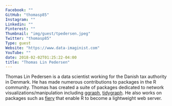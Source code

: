 ```yaml
---
Facebook: ""
GitHub: "thomasp85"
Instagram: ""
Linkedin: ""
Pinterest: ""
Thumbnail: "img/guest/tpedersen.jpeg"
Twitter: "thomasp85"
Type: guest
Website: "https://www.data-imaginist.com"
YouTube: ""
date: 2018-02-02T01:25:22-04:00
title: "Thomas Lin Pedersen"
---
```


Thomas Lin Pedersen is a data scientist working for the Danish tax authority in Denmark.  He has made numerous contributions to packages in the R community.  Thomas has created a suite of packages dedicated to network visualizations/manipulation including [ggraph](https://github.com/thomasp85/ggraph), [tidygraph](https://github.com/thomasp85/tidygraph).  He also works on packages such as [fiery](https://github.com/thomasp85/fiery) that enable R to become a lightweight web server.